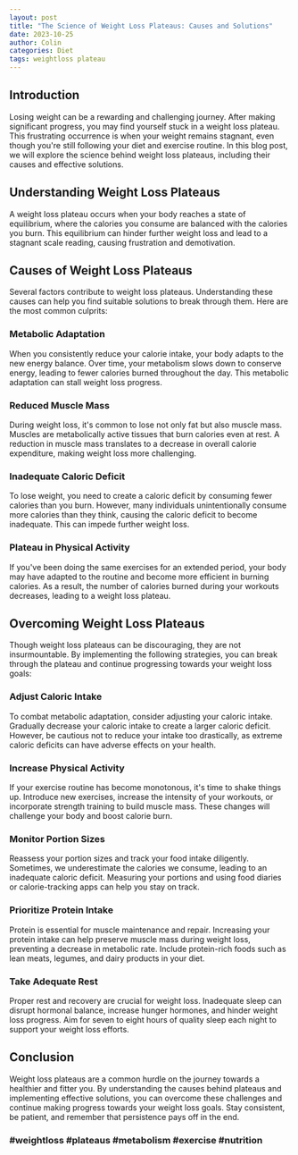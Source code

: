 ```yaml
---
layout: post
title: "The Science of Weight Loss Plateaus: Causes and Solutions"
date: 2023-10-25
author: Colin
categories: Diet
tags: weightloss plateau
---
```


## Introduction
Losing weight can be a rewarding and challenging journey. After making significant progress, you may find yourself stuck in a weight loss plateau. This frustrating occurrence is when your weight remains stagnant, even though you're still following your diet and exercise routine. In this blog post, we will explore the science behind weight loss plateaus, including their causes and effective solutions.

## Understanding Weight Loss Plateaus
A weight loss plateau occurs when your body reaches a state of equilibrium, where the calories you consume are balanced with the calories you burn. This equilibrium can hinder further weight loss and lead to a stagnant scale reading, causing frustration and demotivation.

## Causes of Weight Loss Plateaus
Several factors contribute to weight loss plateaus. Understanding these causes can help you find suitable solutions to break through them. Here are the most common culprits:

### Metabolic Adaptation
When you consistently reduce your calorie intake, your body adapts to the new energy balance. Over time, your metabolism slows down to conserve energy, leading to fewer calories burned throughout the day. This metabolic adaptation can stall weight loss progress.

### Reduced Muscle Mass
During weight loss, it's common to lose not only fat but also muscle mass. Muscles are metabolically active tissues that burn calories even at rest. A reduction in muscle mass translates to a decrease in overall calorie expenditure, making weight loss more challenging.

### Inadequate Caloric Deficit
To lose weight, you need to create a caloric deficit by consuming fewer calories than you burn. However, many individuals unintentionally consume more calories than they think, causing the caloric deficit to become inadequate. This can impede further weight loss.

### Plateau in Physical Activity
If you've been doing the same exercises for an extended period, your body may have adapted to the routine and become more efficient in burning calories. As a result, the number of calories burned during your workouts decreases, leading to a weight loss plateau.

## Overcoming Weight Loss Plateaus
Though weight loss plateaus can be discouraging, they are not insurmountable. By implementing the following strategies, you can break through the plateau and continue progressing towards your weight loss goals:

### Adjust Caloric Intake
To combat metabolic adaptation, consider adjusting your caloric intake. Gradually decrease your caloric intake to create a larger caloric deficit. However, be cautious not to reduce your intake too drastically, as extreme caloric deficits can have adverse effects on your health.

### Increase Physical Activity
If your exercise routine has become monotonous, it's time to shake things up. Introduce new exercises, increase the intensity of your workouts, or incorporate strength training to build muscle mass. These changes will challenge your body and boost calorie burn.

### Monitor Portion Sizes
Reassess your portion sizes and track your food intake diligently. Sometimes, we underestimate the calories we consume, leading to an inadequate caloric deficit. Measuring your portions and using food diaries or calorie-tracking apps can help you stay on track.

### Prioritize Protein Intake
Protein is essential for muscle maintenance and repair. Increasing your protein intake can help preserve muscle mass during weight loss, preventing a decrease in metabolic rate. Include protein-rich foods such as lean meats, legumes, and dairy products in your diet.

### Take Adequate Rest
Proper rest and recovery are crucial for weight loss. Inadequate sleep can disrupt hormonal balance, increase hunger hormones, and hinder weight loss progress. Aim for seven to eight hours of quality sleep each night to support your weight loss efforts.

## Conclusion
Weight loss plateaus are a common hurdle on the journey towards a healthier and fitter you. By understanding the causes behind plateaus and implementing effective solutions, you can overcome these challenges and continue making progress towards your weight loss goals. Stay consistent, be patient, and remember that persistence pays off in the end.

### #weightloss #plateaus #metabolism #exercise #nutrition